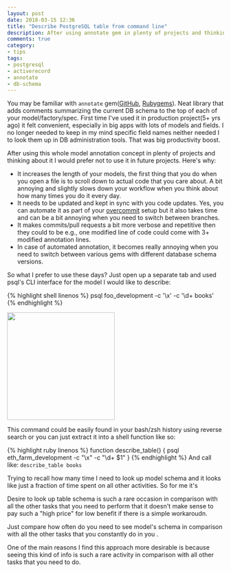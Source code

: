 ```yaml
---
layout: post
date: 2018-03-15 12:36
title: "Describe PostgreSQL table from command line"
description: After using annotate gem in plenty of projects and thinking about it I would prefer not too use it in future projects. Here's why
comments: true
category: 
- tips
tags:
- postgresql
- activerecord
- annotate
- db-schema
---
```


You may be familiar with `annotate` gem(<a href="https://github.com/ctran/annotate_models">GitHub</a>, <a href="https://rubygems.org/gems/annotate">Rubygems</a>). Neat library that adds comments summarizing the current DB schema to the top of each of your model/factory/spec.
First time I've used it in production project(5+ yrs ago) it felt convenient, especially in big apps with lots of models and fields. I no longer needed to keep in my mind specific field names neither needed I to look them up in DB administration tools. That was big productivity boost.

After using this whole model annotation concept in plenty of projects and thinking about it I would prefer not to use it in future projects. Here's why:

<!--more-->

* It increases the length of your models, the first thing that you do when you open a file is to scroll down to actual code that you care about. A bit annoying and slightly slows down your workflow when you think about how many times you do it every day.
* It needs to be updated and kept in sync with you code updates. Yes, you can automate it as part of your <a href="https://github.com/brigade/overcommit">overcommit</a> setup but it also takes time and can be a bit annoying when you need to switch between branches.
* It makes commits/pull requests a bit more verbose and repetitive then they could to be e.g., one modified line of code could come with 3+ modified annotation lines.
* In case of automated annotation, it becomes really annoying when you need to switch between various gems with different database schema versions.

So what I prefer to use these days? Just open up a separate tab and used psql's CLI interface for the model I would like to describe:

{% highlight shell linenos %}
psql foo_development -c  '\x' -c '\d+ books'
{% endhighlight %}

<a href="{{ site.url }}/assets/describe.png" target="_blank">
	<img width="250" src="{{ site.url }}/assets/describe.png" />
</a>

This command could be easily found in your bash/zsh history using reverse search or you can just extract it into a shell function like so:

{% highlight ruby linenos %}
function describe_table() {
  psql eth_farm_development -c  "\x" -c "\d+ $1"
}
{% endhighlight %}
And call like: `describe_table books`

Trying to recall how many time I need to look up model schema and it looks like just a fraction of time spent on all other activities. So for me it's 

Desire to look up table schema is such a rare occasion in comparison with all the other tasks that you need to perform that it doesn't make sense to pay such a "high price" for low benefit if there is a simple workaroudn.

Just compare how often do you need to see model's schema in comparison with all the other tasks that you constantly do in you .

One of the main reasons I find this approach more desirable is because seeing this kind of info is such a rare activity in comparison with all other tasks that you need to do.
